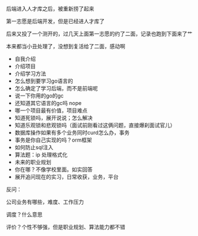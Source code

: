 后端进入人才库之后，被重新捞了起来

第一志愿是后端开发，但是已经进人才库了

后来又投了一个测开的，过几天上面第一志愿的约了二面，记录也跑到下面来了艹

本来都当小丑处理了，没想到复活给了二面，感动啊

- 自我介绍
- 介绍项目
- 介绍学习方法
- 怎么想到要学习go语言的
- 怎么确定了学习后端，而不是前端呢
- 说一下你用的go的gc
- 还知道其它语言的gc吗 nope
- 哪一个项目最有价值，项目难点
- 知道死锁吗，展开说说；怎么解决
- 知道乐观锁和悲观锁吗（面试前刚看过这俩问题，直接爆刹面试官儿）
- 数据库操作如果有多个业务同时curd怎么办，事务
- 事务是你自己实现的吗？orm框架
- 如何防止sql注入
- 算法题：ip 处理格式化
- 未来的职业规划
- 你在哪？不像学校里面。如实回答
- 展开追问现在的实习，日常收获，业务，平台

反问：

公司业务有哪些，难度、工作压力

调度？什么意思

评价？个性不够强，但是职业规划、算法能力都不错